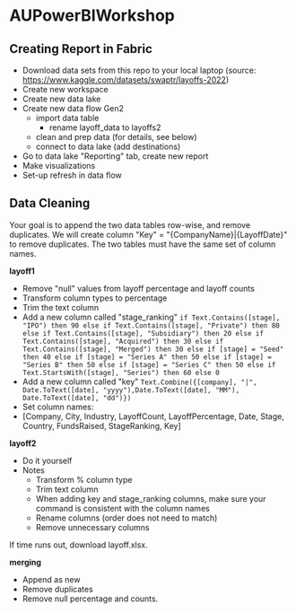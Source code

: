 # AUPowerBIWorkshop

## Creating Report in Fabric
- Download data sets from this repo to your local laptop (source: https://www.kaggle.com/datasets/swaptr/layoffs-2022)
- Create new workspace
- Create new data lake
- Create new data flow Gen2
  - import data table
    - rename layoff_data to layoffs2
  - clean and prep data (for details, see below)
  - connect to data lake (add destinations)
- Go to data lake "Reporting" tab, create new report
- Make visualizations
- Set-up refresh in data flow

## Data Cleaning

Your goal is to append the two data tables row-wise, and remove duplicates.
We will create column "Key" = "{CompanyName}|{LayoffDate}" to remove duplicates.
The two tables must have the same set of column names.

**layoff1**
- Remove "null" values from layoff percentage and layoff counts
- Transform column types to percentage
- Trim the text column
- Add a new column called "stage_ranking"
  `if Text.Contains([stage], "IPO") then 90 else if Text.Contains([stage], "Private") then 80 else if Text.Contains([stage], "Subsidiary") then 20 else if Text.Contains([stage], "Acquired") then 30 else if Text.Contains([stage], "Merged") then 30 else if [stage] = "Seed" then 40 else if [stage] = "Series A" then 50 else if [stage] = "Series B" then 50 else if [stage] = "Series C" then 50 else if Text.StartsWith([stage], "Series") then 60 else 0`
- Add a new column called "key"
`Text.Combine({[company], "|", Date.ToText([date], "yyyy"),Date.ToText([date], "MM"), Date.ToText([date], "dd")})`
- Set column names:
- [Company, City, Industry, LayoffCount, LayoffPercentage, Date, Stage, Country, FundsRaised, StageRanking, Key]

**layoff2**
- Do it yourself
- Notes
  - Transform % column type
  - Trim text column
  - When adding key and stage_ranking columns, make sure your command is consistent with the column names
  - Rename columns (order does not need to match)
  - Remove unnecessary columns

If time runs out, download layoff.xlsx. 
    
**merging**
- Append as new
- Remove duplicates
- Remove null percentage and counts.
